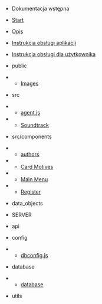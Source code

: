 - Dokumentacja wstępna

- [Start](/)
- [Opis](opis.md "Opis gry Klondike")
- [Instrukcja obsługi aplikacji](instrukcjaklient.md)
- [Instrukcja obsługi dla użytkownika](instrukcjauzytkownika.md)

- public

- - [Images](images.md)

- src

- - [agent.js](agent.md)
- - [Soundtrack](soundtrack.md)

- src/components
- - [authors](authors.md)
- - [Card Motives](cardmotives.md)
- - [Main Menu](mainmenu.md)
- - [Register](register.md)
- data_objects

- SERVER

- api
- config
- - [dbconfig.js](dbconfig.md)
- database
- - [database](database.md)
- utils
